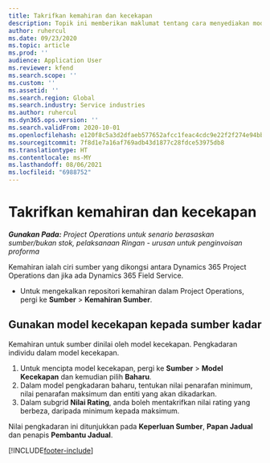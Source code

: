 ```yaml
---
title: Takrifkan kemahiran dan kecekapan
description: Topik ini memberikan maklumat tentang cara menyediakan model kecekapan untuk menaraf sumber.
author: ruhercul
ms.date: 09/23/2020
ms.topic: article
ms.prod: ''
audience: Application User
ms.reviewer: kfend
ms.search.scope: ''
ms.custom: ''
ms.assetid: ''
ms.search.region: Global
ms.search.industry: Service industries
ms.author: ruhercul
ms.dyn365.ops.version: ''
ms.search.validFrom: 2020-10-01
ms.openlocfilehash: e120f8c5a3d2dfaeb577652afcc1feac4cdc9e22f2f274e94bb674ea3fa52fed
ms.sourcegitcommit: 7f8d1e7a16af769adb43d1877c28fdce53975db8
ms.translationtype: HT
ms.contentlocale: ms-MY
ms.lasthandoff: 08/06/2021
ms.locfileid: "6988752"
---
```

# <a name="define-skills-and-proficiencies"></a>Takrifkan kemahiran dan kecekapan

_**Gunakan Pada:** Project Operations untuk senario berasaskan sumber/bukan stok, pelaksanaan Ringan - urusan untuk penginvoisan proforma_

Kemahiran ialah ciri sumber yang dikongsi antara Dynamics 365 Project Operations dan jika ada Dynamics 365 Field Service. 

- Untuk mengekalkan repositori kemahiran dalam Project Operations, pergi ke **Sumber** \> **Kemahiran Sumber**. 

## <a name="use-proficiency-models-to-rate-resources"></a>Gunakan model kecekapan kepada sumber kadar

Kemahiran untuk sumber dinilai oleh model kecekapan. Pengkadaran individu dalam model kecekapan. 

1. Untuk mencipta model kecekapan, pergi ke **Sumber** \> **Model Kecekapan** dan kemudian pilih **Baharu**.
2. Dalam model pengkadaran baharu, tentukan nilai penarafan minimum, nilai penarafan maksimum dan entiti yang akan dikadarkan.
3. Dalam subgrid **Nilai Rating**, anda boleh mentakrifkan nilai rating yang berbeza, daripada minimum kepada maksimum.


Nilai pengkadaran ini ditunjukkan pada **Keperluan Sumber**, **Papan Jadual** dan penapis **Pembantu Jadual**.


[!INCLUDE[footer-include](../includes/footer-banner.md)]